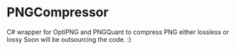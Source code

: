 # PNGCompressor
C# wrapper for OptiPNG and PNGQuant to compress PNG either lossless or lossy
Soon will be outsourcing the code. :)
